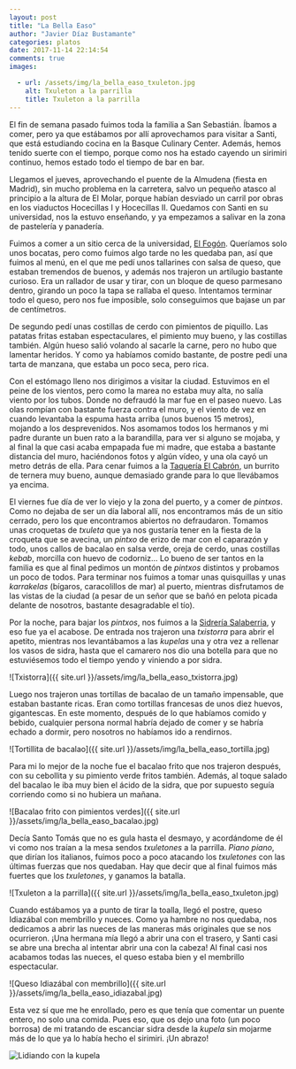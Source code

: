 ```yaml
---
layout: post
title: "La Bella Easo"
author: "Javier Díaz Bustamante"
categories: platos
date: 2017-11-14 22:14:54
comments: true
images:

  - url: /assets/img/la_bella_easo_txuleton.jpg
    alt: Txuleton a la parrilla
    title: Txuleton a la parrilla
---
```


El fin de semana pasado fuimos toda la familia a San Sebastián. Íbamos a comer, pero ya que estábamos por allí aprovechamos para visitar a Santi, que está estudiando cocina en la Basque Culinary Center. Además, hemos tenido suerte con el tiempo, porque como nos ha estado cayendo un sirimiri continuo, hemos estado todo el tiempo de bar en bar.

Llegamos el jueves, aprovechando el puente de la Almudena (fiesta en Madrid), sin mucho problema en la carretera, salvo un pequeño atasco al principio a la altura de El Molar, porque habían desviado un carril por obras en los viaductos Hocecillas I y Hocecillas II. Quedamos con Santi en su universidad, nos la estuvo enseñando, y ya empezamos a salivar en la zona de pastelería y panadería.

Fuimos a comer a un sitio cerca de la universidad, [El Fogón](http://www.elfogon.rest/). Queríamos solo unos bocatas, pero como fuimos algo tarde no les quedaba pan, así que fuimos al menú, en el que me pedí unos tallarines con salsa de queso, que estaban tremendos de buenos, y además nos trajeron un artilugio bastante curioso. Era un rallador de usar y tirar, con un bloque de queso parmesano dentro, girando un poco la tapa se rallaba el queso. Intentamos terminar todo el queso, pero nos fue imposible, solo conseguimos que bajase un par de centímetros.

De segundo pedí unas costillas de cerdo con pimientos de piquillo. Las patatas fritas estaban espectaculares, el pimiento muy bueno, y las costillas también. Algún hueso salió volando al sacarle la carne, pero no hubo que lamentar heridos. Y como ya habíamos comido bastante, de postre pedí una tarta de manzana, que estaba un poco seca, pero rica.

Con el estómago lleno nos dirigimos a visitar la ciudad. Estuvimos en el peine de los vientos, pero como la marea no estaba muy alta, no salía viento por los tubos. Donde no defraudó la mar fue en el paseo nuevo. Las olas rompían con bastante fuerza contra el muro, y el viento de vez en cuando levantaba la espuma hasta arriba (unos buenos 15 metros), mojando a los desprevenidos. Nos asomamos todos los hermanos y mi padre durante un buen rato a la barandilla, para ver si alguno se mojaba, y al final la que casi acaba empapada fue mi madre, que estaba a bastante distancia del muro, haciéndonos fotos y algún vídeo, y una ola cayó un metro detrás de ella. Para cenar fuimos a la [Taquería El Cabrón](https://www.taqueriaelcabron.com/), un burrito de ternera muy bueno, aunque demasiado grande para lo que llevábamos ya encima.

El viernes fue día de ver lo viejo y la zona del puerto, y a comer de _pintxos_. Como no dejaba de ser un día laboral allí, nos encontramos más de un sitio cerrado, pero los que encontramos abiertos no defraudaron. Tomamos unas croquetas de _txuleta_ que ya nos gustaría tener en la fiesta de la croqueta que se avecina, un _pintxo_ de erizo de mar con el caparazón y todo, unos callos de bacalao en salsa verde, oreja de cerdo, unas costillas _kebab_, morcilla con huevo de codorniz... Lo bueno de ser tantos en la familia es que al final pedimos un montón de _pintxos_ distintos y probamos un poco de todos. Para terminar nos fuimos a tomar unas quisquillas y unas _karrakelas_ (bígaros, caracolillos de mar) al puerto, mientras disfrutamos de las vistas de la ciudad (a pesar de un señor que se bañó en pelota picada delante de nosotros, bastante desagradable el tío).

Por la noche, para bajar los _pintxos_, nos fuimos a la [Sidrería Salaberria](http://sidreriasalaberria.com/), y eso fue ya el acabose. De entrada nos trajeron una _txistorra_ para abrir el apetito, mientras nos levantábamos a las _kupelas_ una y otra vez a rellenar los vasos de sidra, hasta que el camarero nos dio una botella para que no estuviésemos todo el tiempo yendo y viniendo a por sidra.

![Txistorra]({{ site.url }}/assets/img/la_bella_easo_txistorra.jpg)

Luego nos trajeron unas tortillas de bacalao de un tamaño impensable, que estaban bastante ricas. Eran como tortillas francesas de unos diez huevos, gigantescas. En este momento, después de lo que habíamos comido y bebido, cualquier persona normal habría dejado de comer y se habría echado a dormir, pero nosotros no habíamos ido a rendirnos.

![Tortillita de bacalao]({{ site.url }}/assets/img/la_bella_easo_tortilla.jpg)

Para mi lo mejor de la noche fue el bacalao frito que nos trajeron después, con su cebollita y su pimiento verde fritos también. Además, al toque salado del bacalao le iba muy bien el ácido de la sidra, que por supuesto seguía corriendo como si no hubiera un mañana.

![Bacalao frito con pimientos verdes]({{ site.url }}/assets/img/la_bella_easo_bacalao.jpg)

Decía Santo Tomás que no es gula hasta el desmayo, y acordándome de él vi como nos traían a la mesa sendos _txuletones_ a la parrilla. _Piano piano_, que dirían los italianos, fuimos poco a poco atacando los _txuletones_ con las últimas fuerzas que nos quedaban. Hay que decir que al final fuimos más fuertes que los _txuletones_, y ganamos la batalla.

![Txuleton a la parrilla]({{ site.url }}/assets/img/la_bella_easo_txuleton.jpg)

Cuando estábamos ya a punto de tirar la toalla, llegó el postre, queso Idiazábal con membrillo y nueces. Como ya hambre no nos quedaba, nos dedicamos a abrir las nueces de las maneras más originales que se nos ocurrieron. ¡Una hermana mía llegó a abrir una con el trasero, y Santi casi se abre una brecha al intentar abrir una con la cabeza! Al final casi nos acabamos todas las nueces, el queso estaba bien y el membrillo espectacular.

![Queso Idiazábal con membrillo]({{ site.url }}/assets/img/la_bella_easo_idiazabal.jpg)

Esta vez sí que me he enrollado, pero es que tenía que comentar un puente entero, no solo una comida. Pues eso, que os dejo una foto (un poco borrosa) de mi tratando de escanciar sidra desde la _kupela_ sin mojarme más de lo que ya lo había hecho el sirimiri. ¡Un abrazo!

<img class="main_picture" src="{{ site.url }}/assets/img/la_bella_easo_kupela.jpg" alt="Lidiando con la kupela" title="Lidiando con la kupela"/>
